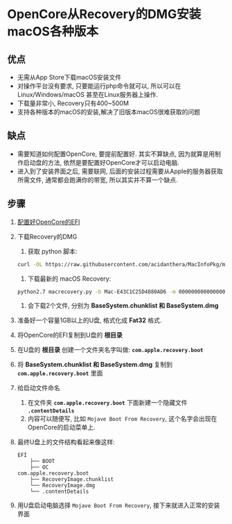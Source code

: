 # OpenCore从Recovery的DMG安装macOS各种版本
## 优点
- 无需从App Store下载macOS安装文件
- 对操作平台没有要求, 只要能运行php命令就可以, 所以可以在Linux/Windows/macOS 甚至在Linux服务器上操作.
- 下载量非常小, Recovery只有400~500M
- 支持各种版本的macOS的安装,解决了旧版本macOS很难获取的问题

## 缺点
- 需要知道如何配置OpenCore, 要提前配置好. 其实不算缺点, 因为就算是用制作启动盘的方法, 依然是要配置好OpenCore才可以启动电脑.
- 进入到了安装界面之后, 需要联网, 后面的安装过程需要从Apple的服务器获取所需文件, 通常都会跑满你的带宽, 所以其实并不算一个缺点.

## 步骤
1. [配置好OpenCore的EFI](https://github.com/cattyhouse/oc-guide)
2. 下载Recovery的DMG
    1. 获取 python 脚本: 
    ```bash
    curl -OL https://raw.githubusercontent.com/acidanthera/MacInfoPkg/master/macrecovery/macrecovery.py
    ```
    1. 下载最新的 macOS Recovery: 
    ```bash
    python2.7 macrecovery.py -b Mac-E43C1C25D4880AD6 -m 00000000000000000 download
    ```
    1. 会下载2个文件, 分别为 **BaseSystem.chunklist 和  BaseSystem.dmg** 

3. 准备好一个容量1GB以上的U盘, 格式化成 **Fat32** 格式.
4. 将OpenCore的EFI复制到U盘的 **根目录**
5. 在U盘的 **根目录** 创建一个文件夹名字叫做: **`com.apple.recovery.boot`**
6. 将 **BaseSystem.chunklist 和  BaseSystem.dmg**  复制到 **`com.apple.recovery.boot`** 里面
7. 给启动文件命名
    1. 在文件夹 **`com.apple.recovery.boot`** 下面新建一个隐藏文件 **`.contentDetails`**
    1. 内容可以随便写, 比如 `Mojave Boot From Recovery`, 这个名字会出现在OpenCore的启动菜单上.
8. 最终U盘上的文件结构看起来像这样:

    ````
    EFI
        ├── BOOT
        ├── OC
    com.apple.recovery.boot
        ├── RecoveryImage.chunklist
        └── RecoveryImage.dmg
        └── .contentDetails
    ````
9. 用U盘启动电脑选择 `Mojave Boot From Recovery`, 接下来就进入正常的安装界面